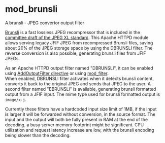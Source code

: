 # mod_brunsli

A brunsli - JPEG convertor output filter

[Brunsli][] is a fast lossless JPEG recompressor that is included in the
[committee draft of the JPEG XL standard][CD]. This Apache HTTPD module allows serving legacy JFIF JPEG from recompressed Brunsli files, saving about 20% of the JPEG storage space by using the DBRUNSLI filter. The reverse conversion is also possible, generating brunsli files from JFIF JPEGs.

[Brunsli]: https://github.com/google/brunsli
[CD]: https://arxiv.org/abs/1908.03565

As an Apache HTTPD output filter named "DBRUNSLI", it can be enabled using [AddOutputFilter directive](https://httpd.apache.org/docs/2.4/mod/mod_mime.html#addoutputfilter) or using [mod_filter](https://httpd.apache.org/docs/2.4/mod/mod_filter.html).  
When enabled, DBRUNSLI filter activates when it detects brunsli content, converts it back to the original JPEG and sends that JPEG to the user.
A second filter named "EBRUNSLI" is available, generating brunsli formatted output from a JFIF input. The mime type used for brunsli formatted 
output is `image/x-j`.

Currently these filters have a hardcoded input size limit of 1MB, if the input is larger it will be forwarded without conversion, in the source format.
The input and the output will both be fully present in RAM at the end of the decoding, a busy server memory footprint might be significant.
CPU utilization and request latency increase are low, with the brunsli encoding being slower than the decoding.
